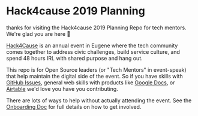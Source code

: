# Hack4cause 2019 Planning
thanks for visiting the Hack4cause 2019 Planning Repo for tech mentors.  We're glad you are here :tada:

[Hack4Cause](https://hackforacause.org) is an annual event in Eugene where the tech community comes together to address civic challenges, build service culture, and spend 48 hours IRL with shared purpose and hang out.

This repo is for Open Source leaders (or "Tech Mentors" in event-speak) that help maintain the digital side of the event.  So if you have skills with [GitHub Issues](https://github.com/Hack4Eugene/hack-4-cause-2019-plan/issues), general web skills with products like [Google Docs](https://drive.google.com/open?id=1xRjBkKJdcy7zwZjOb2TE9VodJTeRgJNq), or [Airtable](https://airtable.com/shrWnZQkhMOSWSYtK) we'd love you have you contributing.

There are lots of ways to help without actually attending the event.  See the [Onboarding Doc](https://github.com/Hack4Eugene/hack-4-cause-2019-plan/blob/master/tech-mentor-onboarding.md) for full details on how to get involved.




